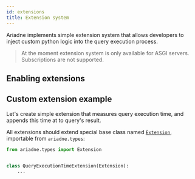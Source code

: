 ```yaml
---
id: extensions
title: Extension system
---
```


Ariadne implements simple extension system that allows developers to inject custom python logic into the query execution process.

> At the moment extension system is only available for ASGI servers. Subscriptions are not supported.


## Enabling extensions


## Custom extension example

Let's create simple extension that measures query execution time, and appends this time at to query's result.

All extensions should extend special base class named [`Extension`](types-reference.md#extension), importable from `ariadne.types`:

```python
from ariadne.types import Extension


class QueryExecutionTimeExtension(Extension):
    ...
```